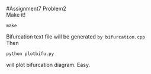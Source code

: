 #Assignment7 Problem2  
Make it!  
```
make  
```
Bifurcation text file will be generated ``by bifurcation.cpp``  
Then  
```
python plotbifu.py
```
will plot bifurcation diagram. Easy.
